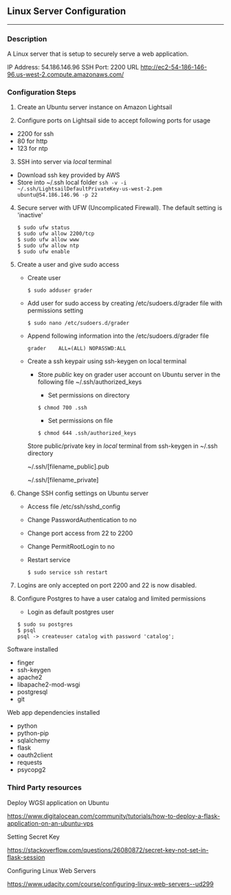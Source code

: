 ## Linux Server Configuration ##
___
### Description ###
A Linux server that is setup to securely serve a web application.  


IP Address: 54.186.146.96
SSH Port: 2200
URL http://ec2-54-186-146-96.us-west-2.compute.amazonaws.com/

### Configuration Steps ###
1. Create an Ubuntu server instance on Amazon Lightsail

2. Configure ports on Lightsail side to accept following ports for usage
  - 2200 for ssh
  - 80 for http
  - 123 for ntp

3. SSH into server via *local* terminal
  - Download ssh key provided by AWS
  - Store into ~/.ssh local folder
    `ssh -v -i ~/.ssh/LightsailDefaultPrivateKey-us-west-2.pem ubuntu@54.186.146.96 -p 22`

4. Secure server with UFW (Uncomplicated Firewall).  The default setting is 'inactive'
   ```
   $ sudo ufw status
   $ sudo ufw allow 2200/tcp
   $ sudo ufw allow www
   $ sudo ufw allow ntp
   $ sudo ufw enable
   ```

5. Create a user and give sudo access
   - Create user

     `$ sudo adduser grader`

   - Add user for sudo access by creating /etc/sudoers.d/grader file with permissions setting

     `$ sudo nano /etc/sudoers.d/grader`

   - Append following information into the /etc/sudoers.d/grader file

     `grader	ALL=(ALL) NOPASSWD:ALL`

   - Create a ssh keypair using ssh-keygen on local terminal

      - Store *public* key on grader user account on Ubuntu server in the following file ~/.ssh/authorized_keys

        - Set permissions on directory

        `$ chmod 700 .ssh`

        - Set permissions on file

        `$ chmod 644 .ssh/authorized_keys`

     Store public/private key in *local* terminal from ssh-keygen in ~/.ssh directory

     ~/.ssh/[filename_public].pub

     ~/.ssh/[filename_private]

6.  Change SSH config settings on Ubuntu server

    - Access file /etc/ssh/sshd_config

    - Change PasswordAuthentication to no

    - Change port access from 22 to 2200

    - Change PermitRootLogin to no

    - Restart service

      `$ sudo service ssh restart`

7.  Logins are only accepted on port 2200 and 22 is now disabled.  

8. Configure Postgres to have a user catalog and limited permissions
    - Login as default postgres user
    ```
    $ sudo su postgres
    $ psql
    psql -> createuser catalog with password 'catalog';
    ```





Software installed
* finger
* ssh-keygen
* apache2
* libapache2-mod-wsgi
* postgresql
* git

Web app dependencies installed
* python
* python-pip
* sqlalchemy
* flask
* oauth2client
* requests
* psycopg2


### Third Party resources ###
Deploy WGSI application on Ubuntu

https://www.digitalocean.com/community/tutorials/how-to-deploy-a-flask-application-on-an-ubuntu-vps

Setting Secret Key

https://stackoverflow.com/questions/26080872/secret-key-not-set-in-flask-session

Configuring Linux Web Servers

https://www.udacity.com/course/configuring-linux-web-servers--ud299
